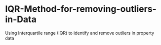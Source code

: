 # IQR-Method-for-removing-outliers-in-Data
Using Interquartile range (IQR) to identify and remove outliers in property data
